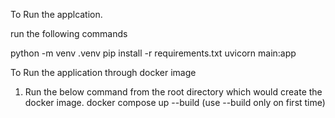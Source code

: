 To Run the applcation.

run the following commands

python -m venv .venv
pip install -r requirements.txt
uvicorn main:app


To Run the application through docker image

1. Run the below command from the root directory which would create the docker image.
   docker compose up --build (use --build only on first time)



